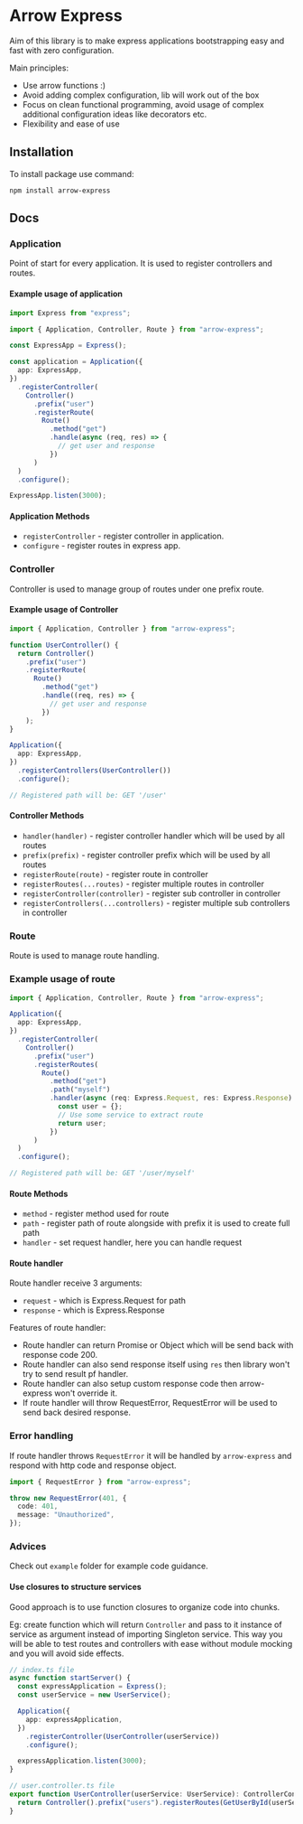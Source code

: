 # Arrow Express

Aim of this library is to make express applications bootstrapping easy and fast with zero configuration.

Main principles:

- Use arrow functions :)
- Avoid adding complex configuration, lib will work out of the box
- Focus on clean functional programming, avoid usage of complex additional configuration ideas like decorators etc.
- Flexibility and ease of use

## Installation

To install package use command:

`npm install arrow-express`

## Docs

### Application

Point of start for every application.
It is used to register controllers and routes.

#### Example usage of application

```ts
import Express from "express";

import { Application, Controller, Route } from "arrow-express";

const ExpressApp = Express();

const application = Application({
  app: ExpressApp,
})
  .registerController(
    Controller()
      .prefix("user")
      .registerRoute(
        Route()
          .method("get")
          .handle(async (req, res) => {
            // get user and response
          })
      )
  )
  .configure();

ExpressApp.listen(3000);
```

#### Application Methods

- `registerController` - register controller in application.
- `configure` - register routes in express app.

### Controller

Controller is used to manage group of routes under one prefix route.

#### Example usage of Controller

```ts
import { Application, Controller } from "arrow-express";

function UserController() {
  return Controller()
    .prefix("user")
    .registerRoute(
      Route()
        .method("get")
        .handle((req, res) => {
          // get user and response
        })
    );
}

Application({
  app: ExpressApp,
})
  .registerControllers(UserController())
  .configure();

// Registered path will be: GET '/user'
```

#### Controller Methods

- `handler(handler)` - register controller handler which will be used by all routes
- `prefix(prefix)` - register controller prefix which will be used by all routes
- `registerRoute(route)` - register route in controller
- `registerRoutes(...routes)` - register multiple routes in controller
- `registerController(controller)` - register sub controller in controller
- `registerControllers(...controllers)` - register multiple sub controllers in controller

### Route

Route is used to manage route handling.

### Example usage of route

```ts
import { Application, Controller, Route } from "arrow-express";

Application({
  app: ExpressApp,
})
  .registerController(
    Controller()
      .prefix("user")
      .registerRoutes(
        Route()
          .method("get")
          .path("myself")
          .handler(async (req: Express.Request, res: Express.Response) => {
            const user = {};
            // Use some service to extract route
            return user;
          })
      )
  )
  .configure();

// Registered path will be: GET '/user/myself'
```

#### Route Methods

- `method` - register method used for route
- `path` - register path of route alongside with prefix it is used to create full path
- `handler` - set request handler, here you can handle request

#### Route handler

Route handler receive 3 arguments:

- `request` - which is Express.Request for path
- `response` - which is Express.Response

Features of route handler:

- Route handler can return Promise or Object which will be send back with response code 200.
- Route handler can also send response itself using `res` then library won't try to send result pf handler.
- Route handler can also setup custom response code then arrow-express won't override it.
- If route handler will throw RequestError, RequestError will be used to send back desired response.

### Error handling

If route handler throws `RequestError` it will be handled by `arrow-express` and respond with http code and response object.

```ts
import { RequestError } from "arrow-express";

throw new RequestError(401, {
  code: 401,
  message: "Unauthorized",
});
```

### Advices

Check out `example` folder for example code guidance.

#### Use closures to structure services

Good approach is to use function closures to organize code into chunks.

Eg: create function which will return `Controller` and pass to it instance of service as argument instead of importing Singleton service.
This way you will be able to test routes and controllers with ease without module mocking and you will avoid side effects.

```ts
// index.ts file
async function startServer() {
  const expressApplication = Express();
  const userService = new UserService();

  Application({
    app: expressApplication,
  })
    .registerController(UserController(userService))
    .configure();

  expressApplication.listen(3000);
}

// user.controller.ts file
export function UserController(userService: UserService): ControllerConfiguration {
  return Controller().prefix("users").registerRoutes(GetUserById(userService), GetMyselfRoute(userService));
}
```
